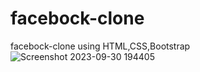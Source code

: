 # facebock-clone
facebock-clone using HTML,CSS,Bootstrap
![Screenshot 2023-09-30 194405](https://github.com/dalal-01/facebock-clone/assets/113533489/120d669a-00dd-4969-b01f-0eea87a7f4c3)
